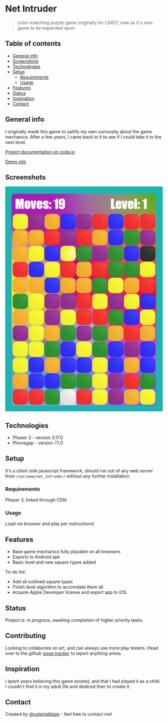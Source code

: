 # Net Intruder
> color-matching puzzle game originally for LD#27, now as it's own game to be expanded upon.

## Table of contents
* [General info](#general-info)
* [Screenshots](#screenshots)
* [Technologies](#technologies)
* [Setup](#setup)
  * [Requirements](#requirements)
  * [Usage](#usage)
* [Features](#features)
* [Status](#status)
* [Inspiration](#inspiration)
* [Contact](#contact)

## General info
I originally made this game to saitify my own curiousity about the game mechanics. After a few years, I came back to it to see if I could take it to the next level. 

[Project documentation on coda.io](https://coda.io/d/Master-Project-List-FBD_ddKUgkxSKaN/Net-Intruder_suPIl#_lu01L)

[Demo site](http://fusionbombsderp.com/net_intruder/)


## Screenshots
![Game Play Screen](./source/screenshot_6-20-19.PNG)

## Technologies
* Phaser 3 - version 3.17.0
* Phonegap - version 7.1.0

## Setup
It's a client side javascript framework, should run out of any web server from `/var/www/net_intruder/` without any further installation.

### Requirements
Phaser 3, linked through CDN.

### Usage
Load via browser and play per instructions!

## Features
* Base game mechanics fully playable on all browsers
* Exports to Android apk
* Basic level and new square types added

To-do list:
* Add all outlined square types
* Finish level algorithm to accomdate them all
* Acquire Apple Developer license and export app to iOS. 

## Status
Project is: _in progress_, awaiting completion of higher priority tasks.

## Contributing
Looking to collaborate on art, and can always use more play testers. Head over to the github [issue tracker](https://github.com/vulpineblaze/net_intruder_ld27/issues/new) to report anything amiss. 

## Inspiration
I spent years believing this game existed, and that I had played it as a child. I couldn't find it in my adult life and dediced then to create it. 

## Contact
Created by [@vulpineblaze](https://github.com/vulpineblaze) - feel free to contact me!

